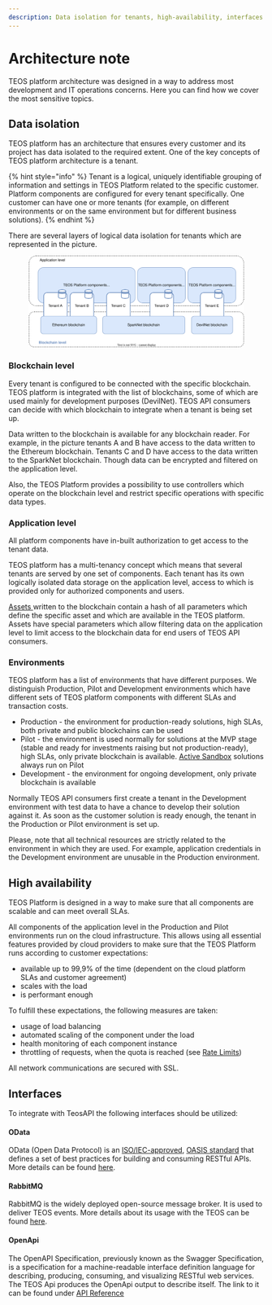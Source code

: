 ```yaml
---
description: Data isolation for tenants, high-availability, interfaces
---
```


# Architecture note

TEOS platform architecture was designed in a way to address most development and IT operations concerns. Here you can find how we cover the most sensitive topics.

## Data isolation

TEOS platform has an architecture that ensures every customer and its project has data isolated to the required extent. One of the key concepts of TEOS platform architecture is a tenant.

{% hint style="info" %}
Tenant is a logical, uniquely identifiable grouping of information and settings in TEOS Platform related to the specific customer. Platform components are configured for every tenant specifically. One customer can have one or more tenants (for example, on different environments or on the same environment but for different business solutions).
{% endhint %}

There are several layers of logical data isolation for tenants which are represented in the picture.

<figure><img src="../../.gitbook/assets/CL_TEOS API_Arch note-Data layers.drawio.svg" alt=""><figcaption></figcaption></figure>

### Blockchain level <a href="#network-layer" id="network-layer"></a>

Every tenant is configured to be connected with the specific blockchain. TEOS platform is integrated with the list of blockchains, some of which are used mainly for development purposes (DevilNet). TEOS API consumers can decide with which blockchain to integrate when a tenant is being set up.

Data written to the blockchain is available for any blockchain reader. For example, in the picture tenants A and B have access to the data written to the Ethereum blockchain. Tenants C and D have access to the data written to the SparkNet blockchain. Though data can be encrypted and filtered on the application level.

Also, the TEOS Platform provides a possibility to use controllers which operate on the blockchain level and restrict specific operations with specific data types.

### Application level <a href="#application-layer" id="application-layer"></a>

All platform components have in-built authorization to get access to the tenant data.

TEOS platform has a multi-tenancy concept which means that several tenants are served by one set of components. Each tenant has its own logically isolated data storage on the application level, access to which is provided only for authorized components and users.

[Assets ](../concepts/asset.md)written to the blockchain contain a hash of all parameters which define the specific asset and which are available in the TEOS platform. Assets have special parameters which allow filtering data on the application level to limit access to the blockchain data for end users of TEOS API consumers.

### Environments <a href="#environments-and-nodes" id="environments-and-nodes"></a>

TEOS platform has a list of environments that have different purposes. We distinguish Production, Pilot and Development environments which have different sets of TEOS platform components with different SLAs and transaction costs.&#x20;

* Production - the environment for production-ready solutions, high SLAs, both private and public blockchains can be used
* Pilot - the environment is used normally for solutions at the MVP stage (stable and ready for investments raising but not production-ready), high SLAs, only private blockchain is available. [Active Sandbox](https://coreledger.net/active-sandbox/) solutions always run on Pilot
* Development - the environment for ongoing development, only private blockchain is available

Normally TEOS API consumers first create a tenant in the Development environment with test data to have a chance to develop their solution against it. As soon as the customer solution is ready enough, the tenant in the Production or Pilot environment is set up.

Please, note that all technical resources are strictly related to the environment in which they are used. For example, application credentials in the Development environment are unusable in the Production environment.

## High availability

TEOS Platform is designed in a way to make sure that all components are scalable and can meet overall SLAs.

All components of the application level in the Production and Pilot environments run on the cloud infrastructure. This allows using all essential features provided by cloud providers to make sure that the TEOS Platform runs according to customer expectations:

* available up to 99,9% of the time (dependent on the cloud platform SLAs and customer agreement)
* scales with the load
* is performant enough

To fulfill these expectations, the following measures are taken:

* usage of load balancing
* automated scaling of the component under the load
* health monitoring of each component instance
* throttling of requests, when the quota is reached (see [Rate Limits](../../overview/rate-limits.md))

All network communications are secured with SSL.&#x20;

## Interfaces

To integrate with TeosAPI the following interfaces should be utilized:

#### OData

OData (Open Data Protocol) is an [ISO/IEC-approved](https://www.oasis-open.org/news/pr/iso-iec-jtc-1-approves-oasis-odata-standard-for-open-data-exchange), [OASIS standard](https://www.oasis-open.org/committees/tc\_home.php?wg\_abbrev=odata) that defines a set of best practices for building and consuming RESTful APIs. More details can be found [here](../../reference/).

#### RabbitMQ

RabbitMQ is the widely deployed open-source message broker. It is used to deliver TEOS events. More details about its usage with the TEOS can be found [here](../../overview/teos-events.md#subscribing-to-events).

#### OpenApi

The OpenAPI Specification, previously known as the Swagger Specification, is a specification for a machine-readable interface definition language for describing, producing, consuming, and visualizing RESTful web services. The TEOS Api produces the OpenApi output to describe itself. The link to it can be found under [API Reference](../../reference/)

